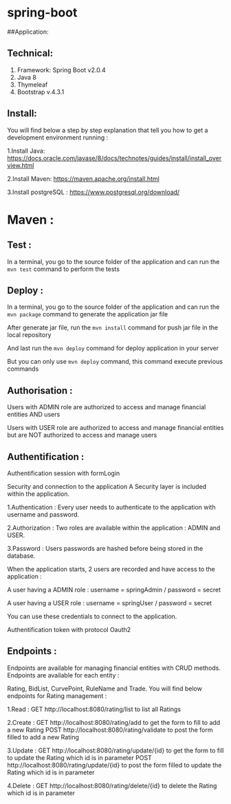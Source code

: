 # spring-boot

##Application:

## Technical:
1. Framework: Spring Boot v2.0.4
2. Java 8
3. Thymeleaf
4. Bootstrap v.4.3.1

## Install:
You will find below a step by step explanation that tell you how to get a development environment running :

1.Install Java: https://docs.oracle.com/javase/8/docs/technotes/guides/install/install_overview.html

2.Install Maven: https://maven.apache.org/install.html

3.Install postgreSQL : https://www.postgresql.org/download/

# Maven :
## Test :

In a terminal, you go to the source folder of the application and can run the `mvn test` command to perform the tests
## Deploy :

In a terminal, you go to the source folder of the application and can run the `mvn package` command to generate the application jar file

After generate jar file, run the `mvn install` command for push jar file in the local repository

And last run the `mvn deploy` command for deploy application in your server

But you can only use `mvn deploy` command, this command execute previous commands

## Authorisation :

Users with ADMIN role are authorized to access and manage financial entities AND users

Users with USER role are authorized to access and manage financial entities but are NOT authorized to access and manage users

## Authentification :

Authentification session with formLogin

Security and connection to the application
A Security layer is included within the application.

1.Authentication : Every user needs to authenticate to the application with username and password.

2.Authorization : Two roles are available within the application : ADMIN and USER.

3.Password : Users passwords are hashed before being stored in the database.

When the application starts, 2 users are recorded and have access to the application :

A user having a ADMIN role : username = springAdmin / password = secret

A user having a USER role : username = springUser / password = secret

You can use these credentials to connect to the application.

Authentification token with protocol Oauth2

## Endpoints : 
Endpoints are available for managing financial entities with CRUD methods. Endpoints are available for each entity :

Rating, BidList, CurvePoint, RuleName and Trade.
You will find below endpoints for Rating management :

1.Read :
GET http://localhost:8080/rating/list to list all Ratings

2.Create :
GET http://localhost:8080/rating/add to get the form to fill to add a new Rating
POST http://localhost:8080/rating/validate to post the form filled to add a new Rating

3.Update :
GET http://localhost:8080/rating/update/{id} to get the form to fill to update the Rating which id is in parameter
POST http://localhost:8080/rating/update/{id} to post the form filled to update the Rating which id is in parameter

4.Delete :
GET http://localhost:8080/rating/delete/{id} to delete the Rating which id is in parameter

